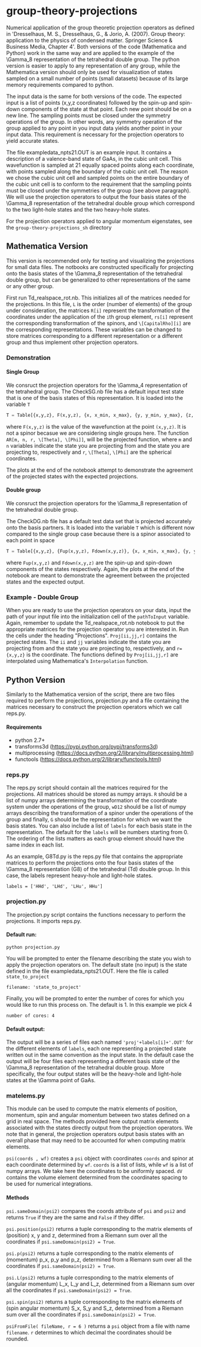 # group-theory-projections
Numerical application of the group theoretic projection operators as defined in 'Dresselhaus, M. S., Dresselhaus, G., & Jorio, A. (2007). Group theory: application to the physics of condensed matter. Springer Science & Business Media, Chapter 4'. Both versions of the code (Mathematica and Python) work in the same way and are applied to the example of the \Gamma_8 representation of the tetrahedral double group. The python version is easier to apply to any representation of any group, while the Mathematica version should only be used for visualization of states sampled on a small number of points (small datasets) because of its large memory requirements compared to python. 

The input data is the same for both versions of the code. The expected input is a list of points (x,y,z coordinates) followed by the spin-up and spin-down components of the state at that point. Each new point should be on a new line. The sampling points must be closed under the symmetry operations of the group. In other words, any symmetry operation of the group applied to any point in you input data yields another point in your input data. This requirement is necessary for the projection operators to yield accurate states. 

The file exampledata_npts21.OUT is an example input. It contains a description of a valence-band state of GaAs, in the cubic unit cell. This wavefunction is sampled at 21 equally spaced points along each coordinate, with points sampled along the boundary of the cubic unit cell. The reason we chose the cubic unit cell and sampled points on the entire boundary of the cubic unit cell is to conform to the requirement that the sampling points must be closed under the symmetries of the group (see above paragraph). We will use the projection operators to output the four basis states of the \Gamma_8 representation of the tetrahedral double group which correspond to the two light-hole states and the two heavy-hole states.  

For the projection operators applied to angular momentum eigenstates, see the `group-theory-projections_sh` directory

## Mathematica Version
This version is recommended only for testing and visualizing the projections for small data files. The notbooks are constructed specifically for projecting onto the basis states of the \Gamma_8 representation of the tetrahedral double group, but can be generalized to other representations of the same or any other group. 

First run Td_realspace_rot.nb. This initializes all of the matrices needed for the projections. In this file, `L` is the order  (number of elements) of the group under consideration, the matrices `R[i]` represent the transformation of the coordinates under the application of the `i`th group element, `rs[i]` represent the corresponding transformation of the spinors, and `\[CapitalRho][i]` are the corresponding representations. These variables can be changed to store matrices corresponding to a different representation or a different group and thus implement other projection operators. 

### Demonstration
#### Single Group 
We consruct the projection operators for the \Gamma_4 representation of the tetrahedral group. The CheckSG.nb file has a default input test state that is one of the basis states of this representation. It is loaded into the variable `T`

```python
T = Table[{x,y,z}, F(x,y,z), {x, x_min, x_max}, {y, y_min, y_max}, {z, z_min, z_max}]
```
where `F(x,y,z)` is the value of the wavefunction at the point `(x,y,z)`. It is not a spinor becasue we are considering single groups here. 
The function `AR[m, n, r, \[Theta], \[Phi]]`, will be the projected function, where `m` and `n` variables indicate the state you are projecting from and the state you are projecting to, respectively and `r`, `\[Theta]`, `\[Phi]` are the spherical coordinates.

The plots at the end of the notebook attempt to demonstrate the agreement of the projected states with the expected projections.

#### Double group
We consruct the projection operators for the \Gamma_8 representation of the tetrahedral double group.

The CheckDG.nb file has a default test data set that is projected accurately onto the basis partners. It is loaded into the variable `T` which is different now compared to the single group case because there is a spinor associated to each point in space

```python
T = Table[{x,y,z}, {Fup(x,y,z), Fdown(x,y,z)}, {x, x_min, x_max}, {y, y_min, y_max}, {z, z_min, z_max}]
```
where `Fup(x,y,z)` and `Fdown(x,y,z)` are the spin-up and spin-down components of the states respectively. Again, the plots at the end of the notebook are meant to demonstrate the agreement between the projected states and the expected output. 

### Example - Double Group

When you are ready to use the projection operators on your data, input the path of your input file into the initialization cell of the `pathToInput` variable. Again, remember to update the Td_realspace_rot.nb notebook to put the appropriate matrices for the projection operator you are interested in.  Run the cells under the heading "Projections". `Proj[ii,jj,r]` contains the projected states. The `ii` and `jj` variables indicate the state you are projecting from and the state you are projecting to, respectively, and `r={x,y,z}` is the coordinate. The functions defined by `Proj[ii,jj,r]` are interpolated using Mathematica's `Interpolation` function. 

## Python Version
Similarly to the Mathematica version of the script, there are two files required to perform the projections, projection.py and a file containing the matrices necessary to construct the projection operators which we call reps.py.  

#### Requirements 
* python 2.7+
* transforms3d (https://pypi.python.org/pypi/transforms3d)
* multiprocessing (https://docs.python.org/2/library/multiprocessing.html)
* functools (https://docs.python.org/2/library/functools.html)

### reps.py
The reps.py script should contain all the matrices required for the projections. All matrices should be stored as numpy arrays. `R` should be a list of numpy arrays determining the transformation of the coordinate system under the operations of the group, `wD12` should be a list of numpy arrays describing the transformation of a spinor under the operations of the group and finally, `G` should be the representation for which we want the basis states. You can also include a list of `labels` for each basis state in the representation. The default for the `labels` will be numbers starting from 0. The ordering of the lists matters as each group element should have the same index in each list. 

As an example, G8Td.py is the reps.py file that contains the appropriate matrices to perform the projections onto the four basis states of the \Gamma_8 representation (G8) of the tetrahedral (Td) double group. In this case, the labels represent heavy-hole and light-hole states. 
```
labels = ['HHd', 'LHd', 'LHu', HHu']
```

### projection.py
The projection.py script contains the functions necessary to perform the projections. It imports reps.py. 

#### Default run:

```
python projection.py 
```
You will be prompted to enter the filename describing the state you wish to apply the projection operators on. The default state (no input) is the state defined in the file exampledata_npts21.OUT. Here the file is called `state_to_project`

```
filename: 'state_to_project'
```

Finally, you will be prompted to enter the number of cores for which you would like to run this process on. The default is 1. In this example we pick 4

```
number of cores: 4
```

#### Default output:
The output will be a series of files each named `'proj'+labels[i]+'.OUT'` for the different elements of `labels`, each one representing a projected state written out in the same convention as the input state. In the default case the output will be four files each representing a different basis state of the \Gamma_8 representation of the tetrahedral double group. More specifically, the four output states will be the heavy-hole and light-hole states at the \Gamma point of GaAs. 

### matelems.py
This module can be used to compute the matrix elements of position, momentum, spin and angular momentum between two states defined on a grid in real space. The methods provided here output matrix elements associated with the states directly output from the projection operators. We note that in general, the projection operators output basis states with an overall phase that may need to be accounted for when computing matrix elements. 

`psi(coords , wf)` 
creates a `psi` object with coordinates `coords` and spinor at each coordinate determined by `wf`. `coords` is a list of lists, while `wf` is a list of numpy arrays. We take here the coordinates to be uniformly spaced. `dV` contains the volume element determined from the coordinates spacing to be used for numerical integrations. 

#### Methods
`psi.sameDomain(psi2)`
compares the coords attribute of `psi` and `psi2` and returns `True` if they are the same and `False` if they differ.

`psi.position(psi2)`
returns a tuple corresponding to the matrix elements of (position) x, y and z, determined from a Riemann sum over all the coordinates if `psi.sameDomain(psi2) = True`.

`psi.p(psi2)`
returns a tuple corresponding to the matrix elements of (momentum) p_x, p_y and p_z, determined from a Riemann sum over all the coordinates if `psi.sameDomain(psi2) = True`.

`psi.L(psi2)`
returns a tuple corresponding to the matrix elements of (angular momentum) L_x, L_y and L_z, determined from a Riemann sum over all the coordinates if `psi.sameDomain(psi2) = True`.

`psi.spin(psi2)`
returns a tuple corresponding to the matrix elements of (spin angular momentum) S_x, S_y and S_z, determined from a Riemann sum over all the coordinates if `psi.sameDomain(psi2) = True`.

`psiFromFile( fileName, r = 6 )`
returns a `psi` object from a file with name `filename`. `r` determines to which decimal the coordinates should be rounded. 


